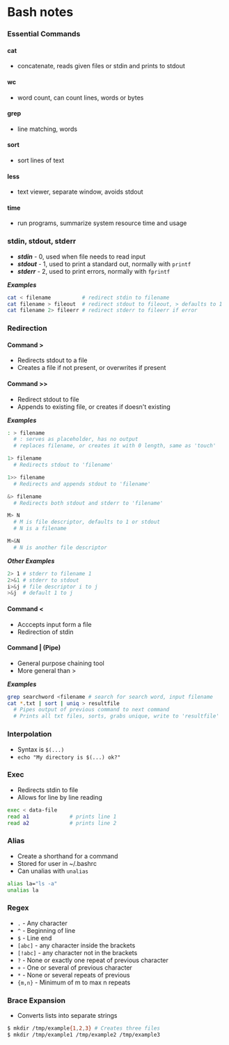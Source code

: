 # Bash notes

### Essential Commands

#### cat
- concatenate, reads given files or stdin and prints to stdout

#### wc
- word count, can count lines, words or bytes

#### grep
- line matching, words

#### sort
- sort lines of text

#### less
- text viewer, separate window, avoids stdout

#### time
- run programs, summarize system resource time and usage

### stdin, stdout, stderr

- ***stdin*** - 0, used when file needs to read input
- ***stdout*** - 1, used to print a standard out, normally with `printf`
- ***stderr*** - 2, used to print errors, normally with `fprintf`

***Examples***
```bash
cat < filename          # redirect stdin to filename
cat filename > fileout  # redirect stdout to fileout, > defaults to 1
cat filename 2> fileerr # redirect stderr to fileerr if error
```

### Redirection

#### Command >
- Redirects stdout to a file
- Creates a file if not present, or overwrites if present

#### Command >>
- Redirect stdout to file
- Appends to existing file, or creates if doesn't existing

***Examples***
```bash
: > filename
  # : serves as placeholder, has no output
  # replaces filename, or creates it with 0 length, same as 'touch'

1> filename
  # Redirects stdout to 'filename'

1>> filename
  # Redirects and appends stdout to 'filename'

&> filename
  # Redirects both stdout and stderr to 'filename'

M> N
  # M is file descriptor, defaults to 1 or stdout
  # N is a filename

M>&N
  # N is another file descriptor
```

***Other Examples***
```bash
2> 1 # stderr to filename 1
2>&1 # stderr to stdout
i>&j # file descriptor i to j
>&j  # default 1 to j
```

#### Command <
- Acccepts input form a file
- Redirection of stdin

#### Command | (Pipe)
- General purpose chaining tool
- More general than >

***Examples***
```bash
grep searchword <filename # search for search word, input filename
cat *.txt | sort | uniq > resultfile
  # Pipes output of previous command to next command
  # Prints all txt files, sorts, grabs unique, write to 'resultfile'
```

### Interpolation
- Syntax is `$(...)`
- `echo "My directory is $(...) ok?"`

### Exec
- Redirects stdin to file
- Allows for line by line reading

```bash
exec < data-file
read a1             # prints line 1
read a2             # prints line 2
```

### Alias
- Create a shorthand for a command
- Stored for user in ~/.bashrc
- Can unalias with `unalias`

```bash
alias la="ls -a"
unalias la
```

### Regex
  - `.` - Any character
  - `^` - Beginning of line
  - `$` - Line end
  - `[abc]` - any character inside the brackets
  - `[!abc]` - any character not in the brackets
  - `?` - None or exactly one repeat of previous character
  - `+` - One or several of previous character
  - `*` - None or several repeats of previous
  - `{m,n}` - Minimum of m to max n repeats

### Brace Expansion
- Converts lists into separate strings
```bash
$ mkdir /tmp/example{1,2,3} # Creates three files
$ mkdir /tmp/example1 /tmp/example2 /tmp/example3
```
